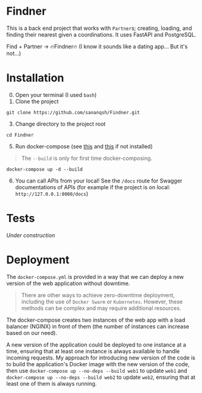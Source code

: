 # Findner
This is a back end project that works with `Partner`s; creating, loading, and finding their nearest given a coordinations.
It uses FastAPI and PostgreSQL.

Find + Partner -> 🔥Findner🔥 (I know it sounds like a dating app... But it's not...)

# Installation
0. Open your terminal (I used `bash`)
1. Clone the project
```
git clone https://github.com/sananqsh/Findner.git
```
3. Change directory to the project root
```
cd Findner
```
5. Run docker-compose (see [this](https://docs.docker.com/engine/install/) and [this](https://docs.docker.com.zh.xy2401.com/v17.12/compose/install/) if not installed)
> The `--build` is only for first time docker-composing.
```
docker-compose up -d --build
```
6. You can call APIs from your local!
See the `/docs` route for Swagger documentations of APIs (for example if the project is on local: `http://127.0.0.1:8000/docs`)

# Tests
*Under construction*

# Deployment
The `docker-compose.yml` is provided in a way that we can deploy a new version of the web application without downtime.

> There are other ways to achieve zero-downtime deployment, including the use of `Docker Swarm` or `Kubernetes`. However, these methods can be complex and may require additional resources.

The docker-compose creates two instances of the web app with a load balancer (NGINX) in front of them (the number of instances can increase based on our need).

A new version of the application could be deployed to one instance at a time, ensuring that at least one instance is always available to handle incoming requests.
My approach for introducing new version of the code is to build the application's Docker image with the new version of the code, 
then use `docker-compose up --no-deps --build web1` to update `web1` and `docker-compose up --no-deps --build web2` to update `web2`, ensuring that at least one of them is always running.
